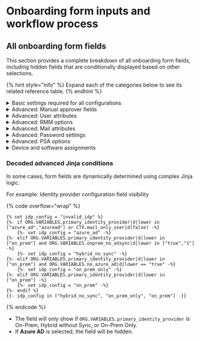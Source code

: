 # Onboarding form inputs and workflow process

## All onboarding form fields&#x20;

This section provides a complete breakdown of all onboarding form fields, including hidden fields that are conditionally displayed based on other selections.

{% hint style="info" %}
Expand each of the categories below to see its related reference table.
{% endhint %}

<details>

<summary>Basic settings required for all configurations</summary>



<table data-header-hidden><thead><tr><th width="145"></th><th></th><th></th><th></th><th></th></tr></thead><tbody><tr><td><strong>Field name</strong></td><td><strong>Field label</strong></td><td><strong>Field type</strong></td><td><strong>Requirement</strong></td><td><strong>Conditions</strong></td></tr><tr><td><code>ticket_id</code></td><td>Existing Ticket Number</td><td>Dropdown</td><td>Optional</td><td>Always visible</td></tr><tr><td><code>account_requestor</code></td><td>Account Requestor (Missing Opt Gen)</td><td>Text Input</td><td>Optional</td><td>Always visible</td></tr><tr><td><code>first_name</code></td><td>First Name</td><td>Text Input</td><td>Required</td><td>Always visible</td></tr><tr><td><code>middle_name</code></td><td>Middle Name</td><td>Text Input</td><td>Optional</td><td>Always visible</td></tr><tr><td><code>last_name</code></td><td>Last Name</td><td>Text Input</td><td>Required</td><td>Always visible</td></tr><tr><td><code>custom_display_name</code></td><td>Custom Display Name</td><td>Text Input</td><td>Optional</td><td><code>advanced_options_user_attributes</code>is checked</td></tr><tr><td><code>email_domain</code></td><td>Primary Email Domain</td><td>Dropdown</td><td>Required</td><td>Always visible</td></tr><tr><td><code>username</code></td><td>Username</td><td>Text Input</td><td>Auto-Generated</td><td>Requires <strong>First and Last Name</strong></td></tr><tr><td><code>user_exists</code></td><td>Does User Exist</td><td>Output Only</td><td>Determines if the user exists in the primary identity instance.</td><td></td></tr><tr><td><code>license_group_assignment</code></td><td>License Group Assignment</td><td>Multi-Select Dropdown</td><td>Optional</td><td><code>user_exists</code> is true OR <code>licencing_choose_subscription</code> is enabled</td></tr><tr><td><code>direct_m365_license_assignment</code></td><td>Direct M365 License Assignment</td><td>Dropdown</td><td>Optional</td><td><code>user_exists</code> is true OR <code>licencing_choose_subscription</code> is enabled</td></tr><tr><td><code>license_subscription</code></td><td>License Subscription</td><td>Dropdown</td><td>Optional</td><td><code>user_exists</code> is true OR <code>licencing_choose_subscription</code> is enabled</td></tr><tr><td><code>copy_user_attributes</code></td><td>Copy User Attributes</td><td>Checkbox</td><td>Optional - select this box to choose a user to copy attributes from. Any attributes set in the form will overwrite the attribute from the copied user. </td><td>Always visible</td></tr><tr><td><code>user_to_copy</code></td><td>User To Copy</td><td>Dropdown</td><td>Optional</td><td><code>copy_user_attributes</code> is checked. For Azure, this will copy: User Location, City,<br>Address Line 1, Desk Phone Number, Company Name, Usage Location,<br>Department<br>Title, Phone Number, Post Code, State. For on-prem, this will copy: country/region code (ISO two-letter),<br>country/region (full name),<br>locality (city),<br>state or province,<br>company, numeric country code,<br>department,<br>manager,<br>office location,<br>postal code,<br>street address,<br>title.</td></tr><tr><td><code>copy_user_groups</code></td><td>Copy User Groups</td><td>Checkbox</td><td>Optional</td><td><code>copy_user_attributes</code> is checked</td></tr><tr><td><code>onprem_security_groups</code></td><td>On-Prem Sec Groups</td><td>Multi-Select Dropdown</td><td>Optional</td><td><code>primary_identity_provider</code> is On-Prem AD or Hybrid</td></tr><tr><td><code>onprem_dist_groups</code></td><td>On-Prem Dist Groups</td><td>Multi-Select Dropdown</td><td>Optional</td><td><code>primary_identity_provider</code> is On-Prem AD or Hybrid</td></tr><tr><td><code>azure_ad_security_groups</code></td><td>Entra Security Groups</td><td>Multi-Select Dropdown</td><td>Optional</td><td><code>primary_identity_provider</code> is Azure AD or Hybrid</td></tr><tr><td><code>azure_ad_mail_groups</code></td><td>Entra Mail-Enabled Groups</td><td>Multi-Select Dropdown</td><td>Optional</td><td><code>primary_identity_provider</code> is Azure AD or Hybrid</td></tr><tr><td><code>organizational_unit</code></td><td>Organizational Unit</td><td>Dropdown</td><td>Optional</td><td><code>primary_identity_provider</code> is On-Prem AD or Hybrid</td></tr><tr><td><code>password</code></td><td>Password</td><td>Text Input</td><td>Optional</td><td>Leave blank to auto-generate OR enter a password (min 8 chars).</td></tr><tr><td><code>show_advanced_options</code></td><td>Show Advanced Options</td><td>Checkbox</td><td>Optional</td><td>Always visible</td></tr></tbody></table>

</details>

<details>

<summary>Advanced: Manual approver fields</summary>



| **Field name**              | **Field label**            | **Field type** | **Requirement** | **Conditions**                         |
| --------------------------- | -------------------------- | -------------- | --------------- | -------------------------------------- |
| `advanced_options_approval` | Advanced - Manual Approver | Checkbox       | Optional        | `show_advanced_options` is checked     |
| `manual_approver_email`     | Manual Approver E-Mail     | Text Input     | Optional        | `advanced_options_approval` is checked |

</details>

<details>

<summary>Advanced: User attributes</summary>



| **Field name**                | **Field label**                  | **Field type**              | **Requirement** | **Conditions**                                                                                                             |
| ----------------------------- | -------------------------------- | --------------------------- | --------------- | -------------------------------------------------------------------------------------------------------------------------- |
| `home_directory`              | User Attributes - Home Directory | Checkbox                    | Optional        | `primary_identity_provider` is On-Prem AD, Hybrid (No Sync), On-Prem Only, AND `advanced_options_home_directory`is checked |
| `home_directory_server`       | Home Directory Server            | Dropdown                    | Optional        | `home_directory` is checked                                                                                                |
| `home_directory_path`         | Home Directory Path              | Text Input                  | Optional        | `home_directory` is checked                                                                                                |
| `home_directory_drive_letter` | Dropdown                         | Home Directory Drive Letter | Optional        | `home_directory` is checked                                                                                                |
| `description`                 | Description (AD Only)            | Multi-line Input            | Optional        | `primary_identity_provider` is On-Prem AD or Hybrid                                                                        |

</details>

<details>

<summary>Advanced: RMM options</summary>



| **Field name**         | **Field label**        | **Field type** | **Requirement** | **Conditions**                       |
| ---------------------- | ---------------------- | -------------- | --------------- | ------------------------------------ |
| `advanced_options_rmm` | Advanced - RMM Options | Checkbox       | Optional        | `enable_advanced_options` is checked |

</details>

<details>

<summary>Advanced: Mail attributes</summary>



| **Field name**                          | **Field label**                               | **Field type**        | **Requirement** | **Conditions**                    |
| --------------------------------------- | --------------------------------------------- | --------------------- | --------------- | --------------------------------- |
| `mail_nickname`                         | Mail Nickname                                 | Text Input            | Optional        | `advanced_options_mail`is checked |
| `secondary_email_domains`               | Secondary Email Domains                       | Multi-Select Dropdown | Optional        | `advanced_options_mail`is checked |
| `shared_mailboxes`                      | Shared Mailboxes                              | Multi-Select Dropdown | Optional        | `advanced_options_mail`is checked |
| `shared_mailboxes_allow_send_as`        | Allow Send As the Shared Mailboxes?           | Checkbox              | Optional        | `shared_mailboxes` is checked     |
| `shared_mailboxes_allow_send_on_behalf` | Allow Send on Behalf of the Shared Mailboxes? | Checkbox              | Optional        | `shared_mailboxes` is checked     |

</details>

<details>

<summary>Advanced: Password settings</summary>



| **Field name**              | **Field label**                       | **Field type**     | **Requirement** | **Conditions**                                                                      |
| --------------------------- | ------------------------------------- | ------------------ | --------------- | ----------------------------------------------------------------------------------- |
| `require_password_change`   | Require Password Change               | Checkbox           | Optional        | `advanced_options_password` is checked                                              |
| `cannot_change_password`    | User cannot change password (On-Prem) | Checkbox           | Optional        | `advanced_options_password` is checked                                              |
| `password_never_expires`    | Password Never Expires (On-Prem)      | Checkbox           | Optional        | `advanced_options_password` is checked                                              |
| `store_password_in_ticket`  | Store Password in Ticket              | Checkbox           | Optional        | `advanced_options_password` is checked                                              |
| `send_sms_to_user`          | Send Password to User Mobile          | Checkbox           | Optional        | `ORG.VARIABLES.send_sms_to_user`and                                                 |
| `advanced_options_password` |                                       |                    |                 |                                                                                     |
| `sms_with_country_code`     | SMS Number with Country Code          | Number Input Field | Optional        | `send_sms_to_user` and `advanced_options_password`                                  |
| `vpn`                       | Dial-In VPN access for the user.      | Checkbox           | Optional        | `advanced_options_user_attributes`is checked and `show_advanced_options` is checked |

</details>

<details>

<summary>Advanced: PSA options</summary>



| **Field name**          | **Field label**               | **Field type** | **Requirement** | **Conditions**                    |
| ----------------------- | ----------------------------- | -------------- | --------------- | --------------------------------- |
| `create_contact_in_psa` | Create Company Contact in PSA | Checkbox       | Optional        | `advanced_options_psa` is checked |
| `psa_child_company`     | PSA Child Company             | Dropdown       | Optional        | `advanced_options_psa` is checked |

</details>

<details>

<summary>Device and software assignments</summary>



| **Field name**          | **Field label**                | **Field type**        | **Requirement** | **Conditions**                       |
| ----------------------- | ------------------------------ | --------------------- | --------------- | ------------------------------------ |
| `required_devices`      | Required Devices               | Multi-Select Dropdown | Optional        | `advanced_options_devices`is checked |
| `device_description`    | Device Description Information | Multi-line Input      | Optional        | `advanced_options_devices`is checked |
| `required_applications` | Required Applications          | Multi-Select Dropdown | Optional        | `advanced_options_apps` is checked   |

</details>

### **Decoded advanced Jinja conditions**

In some cases, form fields are dynamically determined using complex Jinja logic.

For example: Identity provider configuration field visibility

{% code overflow="wrap" %}
```django
{% set idp_config = "invalid_idp" %}
{%- if ORG.VARIABLES.primary_identity_provider|d|lower in ["azure_ad","azuread"] or CTX.mail_only_user|d(false) -%}
    {%- set idp_config = "azure_ad" -%}
{%- elif ORG.VARIABLES.primary_identity_provider|d|lower in ["on_prem"] and ORG.VARIABLES.onprem_no_adsync|d|lower in ["true","1"] -%}
    {%- set idp_config = "hybrid_no_sync" -%}
{%- elif ORG.VARIABLES.primary_identity_provider|d|lower in ["on_prem"] and ORG.VARIABLES.no_azure_ad|d|lower == "true" -%}
    {%- set idp_config = "on_prem_only" -%}
{%- elif ORG.VARIABLES.primary_identity_provider|d|lower in ["on_prem"] -%}
    {%- set idp_config = "on_prem" -%}
{%- endif %}
{{- idp_config in ["hybrid_no_sync", "on_prem_only", "on_prem"] -}}

```
{% endcode %}

* The field will only show if `ORG.VARIABLES.primary_identity_provider` is On-Prem, Hybrid without Sync, or On-Prem Only.
* If **Azure AD** is selected, the field will be hidden.
